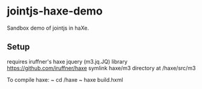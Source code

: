 # jointjs-haxe-demo
Sandbox demo of jointjs in haXe.

## Setup
requires iruffner's haxe jquery (m3.jq.JQ) library https://github.com/iruffner/haxe
symlink haxe/m3 directory at /haxe/src/m3

To compile haxe:
~ cd /haxe
~ haxe build.hxml
